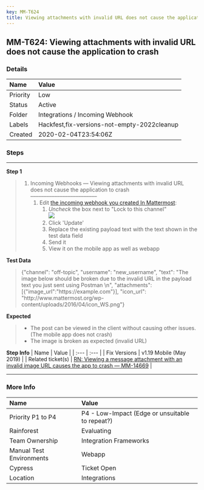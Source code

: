 ```yaml
---
key: MM-T624
title: Viewing attachments with invalid URL does not cause the application to crash
---
```


## MM-T624: Viewing attachments with invalid URL does not cause the application to crash

### Details

| Name     | Value                                       |
| :------- | :------------------------------------------ |
| Priority | Low                                         |
| Status   | Active                                      |
| Folder   | Integrations / Incoming Webhook             |
| Labels   | Hackfest,fix-versions-not-empty-2022cleanup |
| Created  | 2020-02-04T23:54:06Z                        |

### Steps

<hr/>

**Step 1**

> <article><ol><li>Incoming Webhooks — Viewing attachments with invalid URL does not cause the application to crash<br>–––––––––––––––––––––––––<ol><li>Edit <a href="https://postgres.test.mattermost.com/v16/integrations/incoming_webhooks" rel="noopener noreferrer" target="_blank">the incoming webhook you created In Mattermost</a>:<ol><li><em>Uncheck</em> the box next to "Lock to this channel"<br><img src="https://smartbear-tm4j-prod-us-west-2-attachment-rich-text.s3.us-west-2.amazonaws.com/embedded-f3277290f945470c4add5d21ef3dc7ca7b74388fc7152bfb6b99ae58c66a95a8-1580868063861-2020-02-04_20-49-24.png" class="fr-fic fr-dii"></li><li>Click 'Update'</li><li>Replace the existing payload text with the text shown in the test data field</li><li>Send it</li><li>View it on the mobile app as well as webapp</li></ol></li></ol></li></ol></article>

**Test Data**

> <article>{"channel": "off-topic", "username": "new_username", "text": "The image below should be broken due to the invalid URL in the payload text you just sent using Postman \n", "attachments":[{"image_url":"https://example.com"}], "icon_url": "http://www.mattermost.org/wp-content/uploads/2016/04/icon_WS.png"}</article>

**Expected**

> <article><ul><li>The post can be viewed in the client without causing other issues. (The mobile app does not crash)</li><li>The image is broken as expected (invalid URL)</li></ul></article>

**Step Info**
| Name | Value |
| :--- | :--- |
| Fix Versions | v1.19 Mobile (May 2019) |
| Related ticket(s) | <a href="https://mattermost.atlassian.net/browse/MM-14669" rel="noopener noreferrer" target="_blank">RN: Viewing a message attachment with an invalid image URL causes the app to crash — MM-14669</a> |

<hr/>

### More Info

| Name                     | Value                                           |
| :----------------------- | :---------------------------------------------- |
| Priority P1 to P4        | P4 - Low-Impact (Edge or unsuitable to repeat?) |
| Rainforest               | Evaluating                                      |
| Team Ownership           | Integration Frameworks                          |
| Manual Test Environments | Webapp                                          |
| Cypress                  | Ticket Open                                     |
| Location                 | Integrations                                    |
